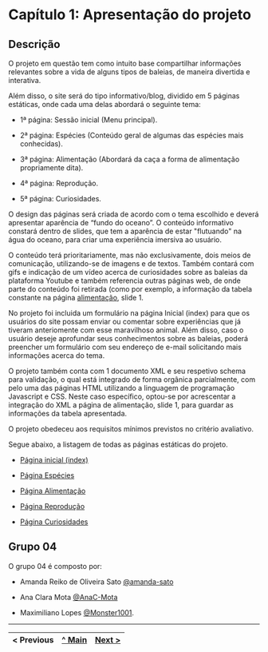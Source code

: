 # Capítulo 1: Apresentação do projeto

## Descrição

 O projeto em questão tem como intuito base compartilhar informações relevantes sobre a vida de alguns tipos de baleias, de maneira divertida e interativa. 

Além disso, o site será do tipo informativo/blog, dividido em 5 páginas estáticas, onde cada uma delas abordará o seguinte tema: 

-  1ª página: Sessão inicial (Menu principal).

-  2ª página: Espécies (Conteúdo geral de algumas das espécies mais conhecidas).
  
-  3ª página: Alimentação (Abordará da caça a forma de alimentação propriamente dita).
  
-  4ª página: Reprodução.
  
-  5ª página: Curiosidades.

O design das páginas será criada de acordo com o tema escolhido e deverá apresentar aparência de “fundo do oceano”. O conteúdo informativo constará dentro de slides, que tem a aparência de estar "flutuando" na água do oceano, para criar uma experiência imersiva ao usuário. 

O conteúdo terá prioritariamente, mas não exclusivamente, dois meios de comunicação, utilizando-se de imagens e de textos. Também contará com gifs e indicação de um vídeo acerca de curiosidades sobre as baleias da plataforma Youtube e também referencia outras páginas web, de onde parte do conteúdo foi retirada (como por exemplo, a informação da tabela constante na página [alimentação](https://tiwm22-ti-g04.netlify.app/pages/alimentacao.html), slide 1. 

No projeto foi incluida um formulário na página Inicial (index) para que os usuários do site possam enviar ou comentar sobre experiências que já tiveram anteriomente com esse maravilhoso animal. Além disso, caso o usuário deseje aprofundar seus conhecimentos sobre as baleias, poderá preencher um formulário com seu endereço de e-mail solicitando mais informações acerca do tema. 

O projeto também conta com 1 documento XML e seu respetivo schema para validação, o qual está integrado de forma orgânica parcialmente, com pelo uma das páginas HTML utilizando a linguagem de programação Javascript e CSS. Neste caso específico, optou-se por acrescentar a integração do XML a página de alimentação, slide 1, para guardar as informações da tabela apresentada. 

O projeto obedeceu aos requisitos mínimos previstos no critério avaliativo. 

Segue abaixo, a listagem de todas as páginas estáticas do projeto.

- [Página inicial (index)](https://tiwm22-ti-g04.netlify.app/index.html)

- [Página Espécies](https://tiwm22-ti-g04.netlify.app/pages/especies.html)

- [Página Alimentação](https://tiwm22-ti-g04.netlify.app/pages/alimentacao.html)

- [Página Reprodução](https://tiwm22-ti-g04.netlify.app/pages/reproducao.html)

- [Página Curiosidades](https://tiwm22-ti-g04.netlify.app/pages/curiosidades.html)



## Grupo 04

O grupo 04 é composto por:

* Amanda Reiko de Oliveira Sato [@amanda-sato](https://github.com/amanda-sato)
  
* Ana Clara Mota [@AnaC-Mota](https://github.com/AnaC-Mota)
  
* Maximiliano Lopes [@Monster1001](https://github.com/Monster1001).



---

< Previous | [^ Main](../README.md) | [Next >](Protótipo_e_mapa_site.md)
:--- | :---: | ---: 